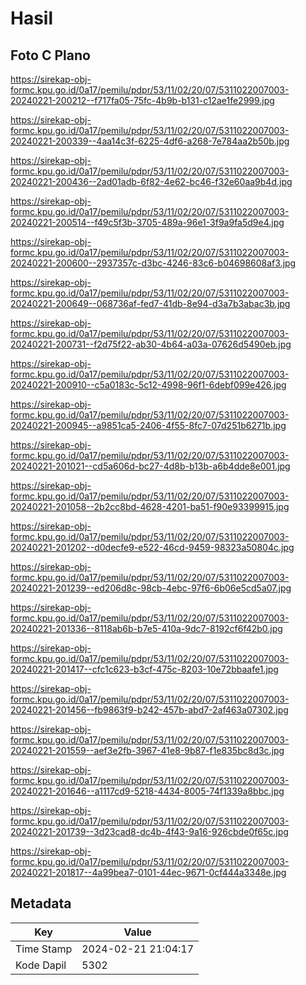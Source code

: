 # Hasil

## Foto C Plano

https://sirekap-obj-formc.kpu.go.id/0a17/pemilu/pdpr/53/11/02/20/07/5311022007003-20240221-200212--f717fa05-75fc-4b9b-b131-c12ae1fe2999.jpg

https://sirekap-obj-formc.kpu.go.id/0a17/pemilu/pdpr/53/11/02/20/07/5311022007003-20240221-200339--4aa14c3f-6225-4df6-a268-7e784aa2b50b.jpg

https://sirekap-obj-formc.kpu.go.id/0a17/pemilu/pdpr/53/11/02/20/07/5311022007003-20240221-200436--2ad01adb-6f82-4e62-bc46-f32e60aa9b4d.jpg

https://sirekap-obj-formc.kpu.go.id/0a17/pemilu/pdpr/53/11/02/20/07/5311022007003-20240221-200514--f49c5f3b-3705-489a-96e1-3f9a9fa5d9e4.jpg

https://sirekap-obj-formc.kpu.go.id/0a17/pemilu/pdpr/53/11/02/20/07/5311022007003-20240221-200600--2937357c-d3bc-4246-83c6-b04698608af3.jpg

https://sirekap-obj-formc.kpu.go.id/0a17/pemilu/pdpr/53/11/02/20/07/5311022007003-20240221-200649--068736af-fed7-41db-8e94-d3a7b3abac3b.jpg

https://sirekap-obj-formc.kpu.go.id/0a17/pemilu/pdpr/53/11/02/20/07/5311022007003-20240221-200731--f2d75f22-ab30-4b64-a03a-07626d5490eb.jpg

https://sirekap-obj-formc.kpu.go.id/0a17/pemilu/pdpr/53/11/02/20/07/5311022007003-20240221-200910--c5a0183c-5c12-4998-96f1-6debf099e426.jpg

https://sirekap-obj-formc.kpu.go.id/0a17/pemilu/pdpr/53/11/02/20/07/5311022007003-20240221-200945--a9851ca5-2406-4f55-8fc7-07d251b6271b.jpg

https://sirekap-obj-formc.kpu.go.id/0a17/pemilu/pdpr/53/11/02/20/07/5311022007003-20240221-201021--cd5a606d-bc27-4d8b-b13b-a6b4dde8e001.jpg

https://sirekap-obj-formc.kpu.go.id/0a17/pemilu/pdpr/53/11/02/20/07/5311022007003-20240221-201058--2b2cc8bd-4628-4201-ba51-f90e93399915.jpg

https://sirekap-obj-formc.kpu.go.id/0a17/pemilu/pdpr/53/11/02/20/07/5311022007003-20240221-201202--d0decfe9-e522-46cd-9459-98323a50804c.jpg

https://sirekap-obj-formc.kpu.go.id/0a17/pemilu/pdpr/53/11/02/20/07/5311022007003-20240221-201239--ed206d8c-98cb-4ebc-97f6-6b06e5cd5a07.jpg

https://sirekap-obj-formc.kpu.go.id/0a17/pemilu/pdpr/53/11/02/20/07/5311022007003-20240221-201336--8118ab6b-b7e5-410a-9dc7-8192cf6f42b0.jpg

https://sirekap-obj-formc.kpu.go.id/0a17/pemilu/pdpr/53/11/02/20/07/5311022007003-20240221-201417--cfc1c623-b3cf-475c-8203-10e72bbaafe1.jpg

https://sirekap-obj-formc.kpu.go.id/0a17/pemilu/pdpr/53/11/02/20/07/5311022007003-20240221-201456--fb9863f9-b242-457b-abd7-2af463a07302.jpg

https://sirekap-obj-formc.kpu.go.id/0a17/pemilu/pdpr/53/11/02/20/07/5311022007003-20240221-201559--aef3e2fb-3967-41e8-9b87-f1e835bc8d3c.jpg

https://sirekap-obj-formc.kpu.go.id/0a17/pemilu/pdpr/53/11/02/20/07/5311022007003-20240221-201646--a1117cd9-5218-4434-8005-74f1339a8bbc.jpg

https://sirekap-obj-formc.kpu.go.id/0a17/pemilu/pdpr/53/11/02/20/07/5311022007003-20240221-201739--3d23cad8-dc4b-4f43-9a16-926cbde0f65c.jpg

https://sirekap-obj-formc.kpu.go.id/0a17/pemilu/pdpr/53/11/02/20/07/5311022007003-20240221-201817--4a99bea7-0101-44ec-9671-0cf444a3348e.jpg


## Metadata

| Key        | Value               |
| ---------- | ------------------- |
| Time Stamp | 2024-02-21 21:04:17 |
| Kode Dapil | 5302                |



